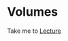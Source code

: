 # Volumes

  Take me to [Lecture](https://kodekloud.com/courses/certified-kubernetes-administrator-with-practice-tests/lectures/9808274)